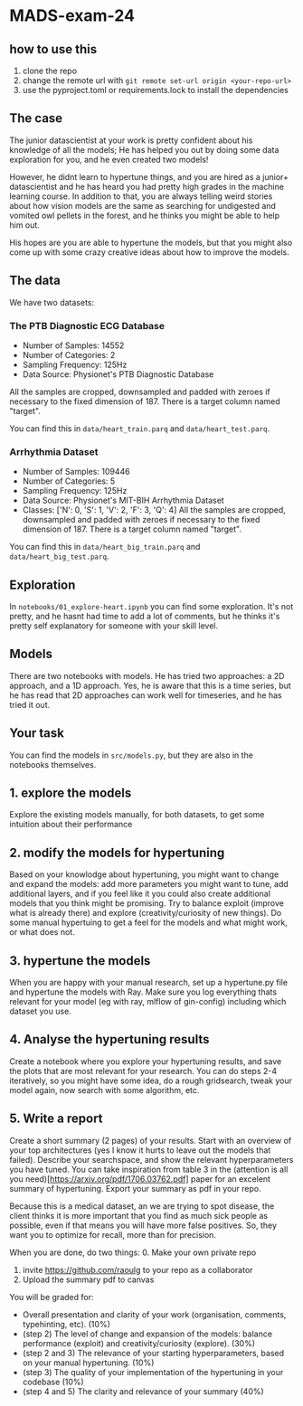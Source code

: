 # MADS-exam-24

## how to use this
1. clone the repo
2. change the remote url with `git remote set-url origin <your-repo-url>`
3. use the pyproject.toml or requirements.lock to install the dependencies

## The case
The junior datascientist at your work is pretty confident about his knowledge of all the models; He has helped you out by doing some data exploration for you, and he even created two models!

However, he didnt learn to hypertune things, and you are hired as a junior+ datascientist and he has heard you had pretty high grades in the machine learning course.
In addition to that, you are always telling weird stories about how vision models are the same as searching for undigested and vomited owl pellets in the forest, and he thinks you might be able to help him out.

His hopes are you are able to hypertune the models, but that you might also come up with some crazy creative ideas about how to improve the models.

## The data
We have two datasets:
### The PTB Diagnostic ECG Database

- Number of Samples: 14552
- Number of Categories: 2
- Sampling Frequency: 125Hz
- Data Source: Physionet's PTB Diagnostic Database

All the samples are cropped, downsampled and padded with zeroes if necessary to the fixed dimension of 187. There is a target column named "target".

You can find this in `data/heart_train.parq` and `data/heart_test.parq`.

### Arrhythmia Dataset

- Number of Samples: 109446
- Number of Categories: 5
- Sampling Frequency: 125Hz
- Data Source: Physionet's MIT-BIH Arrhythmia Dataset
- Classes: ['N': 0, 'S': 1, 'V': 2, 'F': 3, 'Q': 4]
All the samples are cropped, downsampled and padded with zeroes if necessary to the fixed dimension of 187. There is a target column named "target".

You can find this in `data/heart_big_train.parq` and `data/heart_big_test.parq`.

## Exploration
In `notebooks/01_explore-heart.ipynb` you can find some exploration. It's not pretty, and
he hasnt had time to add a lot of comments, but he thinks it's pretty self explanatory for
someone with your skill level.

## Models
There are two notebooks with models. He has tried two approaches: a 2D approach, and a 1D approach. Yes, he is aware that this is a time series, but he has read that 2D approaches can work well for timeseries, and he has tried it out.

## Your task
You can find the models in `src/models.py`, but they are also in the notebooks themselves.

## 1. explore the models
Explore the existing models manually, for both datasets, to get some intuition about their performance
## 2. modify the models for hypertuning
Based on your knowlodge about hypertuning, you might want to change and expand the models: add more parameters you might want to tune, add additional layers, and if you feel like it you could also create additional models that you think might be promising. Try to balance exploit (improve what is already there) and explore (creativity/curiosity of new things).
Do some manual hypertuing to get a feel for the models and what might work, or what does not.
## 3. hypertune the models
When you are happy with your manual research, set up a hypertune.py file and hypertune the models with Ray. Make sure you log everything thats relevant for your model (eg with ray, mlflow of gin-config) including which dataset you use.
## 4. Analyse the hypertuning results
Create a notebook where you explore your hypertuning results, and save the plots that are most relevant for your research.
You can do steps 2-4 iteratively, so you might have some idea, do a rough gridsearch, tweak your model again, now search with some algorithm, etc.

## 5. Write a report
Create a short summary (2 pages) of your results.
Start with an overview of your top architectures (yes I know it hurts to leave out the models that failed).
Describe your searchspace, and show the relevant hyperparameters you have tuned.
You can take inspiration from table 3 in the (attention is all you need)[https://arxiv.org/pdf/1706.03762.pdf] paper for an excelent summary of hypertuning. Export your summary as pdf in your repo.

Because this is a medical dataset, an we are trying to spot disease, the client thinks it is more important that you find as much sick people as possible, even if that means you will have more false positives. So, they want you to optimize for recall, more than for precision.

When you are done, do two things:
0. Make your own private repo
1. invite https://github.com/raoulg to your repo as a collaborator
2. Upload the summary pdf to canvas

You will be graded for:
- Overall presentation and clarity of your work (organisation, comments, typehinting, etc). (10%)
- (step 2) The level of change and expansion of the models: balance performance (exploit) and creativity/curiosity (explore). (30%)
- (step 2 and 3) The relevance of your starting hyperparameters, based on your manual hypertuning. (10%)
- (step 3) The quality of your implementation of the hypertuning in your codebase (10%)
- (step 4 and 5) The clarity and relevance of your summary (40%)